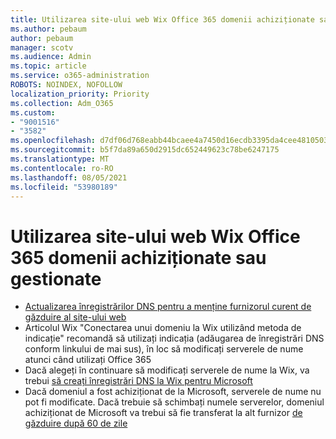 ```yaml
---
title: Utilizarea site-ului web Wix Office 365 domenii achiziționate sau gestionate
ms.author: pebaum
author: pebaum
manager: scotv
ms.audience: Admin
ms.topic: article
ms.service: o365-administration
ROBOTS: NOINDEX, NOFOLLOW
localization_priority: Priority
ms.collection: Adm_O365
ms.custom:
- "9001516"
- "3582"
ms.openlocfilehash: d7df06d768eabb44bcaee4a7450d16ecdb3395da4cee4810503d3dae358736ab
ms.sourcegitcommit: b5f7da89a650d2915dc652449623c78be6247175
ms.translationtype: MT
ms.contentlocale: ro-RO
ms.lasthandoff: 08/05/2021
ms.locfileid: "53980189"
---
```

# <a name="using-wix-website-with-office-365-purchased-or-managed-domains"></a>Utilizarea site-ului web Wix Office 365 domenii achiziționate sau gestionate

- [Actualizarea înregistrărilor DNS pentru a menține furnizorul curent de găzduire al site-ului web](https://docs.microsoft.com/microsoft-365/admin/dns/update-dns-records-to-retain-current-hosting-provider)
- Articolul Wix "Conectarea unui domeniu la Wix utilizând metoda de indicație" recomandă să utilizați indicația (adăugarea de înregistrări DNS conform linkului de mai sus), în loc să modificați serverele de nume atunci când utilizați Office 365
- Dacă alegeți în continuare să modificați serverele de nume la Wix, va trebui  [să creați înregistrări DNS la Wix pentru Microsoft](https://docs.microsoft.com/microsoft-365/admin/dns/create-dns-records-at-wix?view=o365-worldwide)
- Dacă domeniul a fost achiziționat de la Microsoft, serverele de nume nu pot fi modificate. Dacă trebuie să schimbați numele serverelor, domeniul achiziționat de Microsoft va trebui să fie transferat la alt furnizor  [de găzduire după 60 de zile](https://docs.microsoft.com/microsoft-365/admin/get-help-with-domains/transfer-a-domain-from-microsoft-to-another-host)